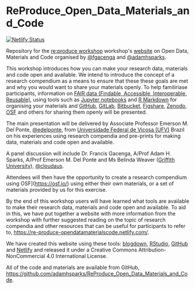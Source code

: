 # ReProduce_Open_Data_Materials_and_Code

[![Netlify Status](https://api.netlify.com/api/v1/badges/09352316-88cb-4b96-ab66-d517bf36d398/deploy-status)](https://app.netlify.com/sites/re-produce-opendatamaterialscode/deploys)

Repository for the [re:produce workshop](https://aas.eventsair.com/reproduce-workshop/) workshop's [website](https://re-produce-opendatamaterialscode.netlify.com/) on Open Data, Materials and Code organised by [@fgacenga](https://github.com/fgacenga) and [@adamhsparks](https://github.com/adamhsparks).

This workshop introduces how you can make your research data, materials and code open and available. We intend to introduce the concept of a research compendium as a means to ensure that these these goals are met and why you would want to share your materials openly. To help familiriase participants, information on [FAIR data (Findable, Accessible, Interoperable, Reusable)](https://www.ands.org.au/working-with-data/fairdata), using tools such as [Jupyter notebooks](https://jupyter.org/) and [R Markdown](https://rmarkdown.rstudio.com/) for organising your materials and [GitHub](https://www.github.com/), [GitLab](https://www.gitlab.com), [Bitbucket](https://bitbucket.org/product), [Figshare](https://www.figshare.com/), [Zenodo](https://www.zenodo.org/), [OSF](https://osf.io/) and others for sharing them openly will be presented.

The main presentation will be delivered by Associate Professor Emerson M. Del Ponte, [@edelponte](https://www.twitter.com/edelponte/), from [Universidade Federal de Viçosa (UFV)](https://www.ufv.br) Brazil on his experiences using research compendia and pre-prints for making data, materials and code open and available.

A panel discussion will include Dr. Francis Gacenga, A/Prof Adam H. Sparks, A/Prof Emerson M. Del Ponte and Ms Belinda Weaver ([Griffith University](https://www.griffith.edu.au)), [@cloudaus](https://www.twitter.com/cloudaus).

Attendees will then have the opportunity to create a research compendium using OSF](https://osf.io/) using either their own materials, or a set of materials provided by us for this exercise.

By the end of this workshop users will have learned what tools are available to make their research data, materials and code open and available. To aid in this, we have put together a website with more information from the workshop with further suggested reading on the topic of research compendia and other resources that can be useful for participants to refer to, https://re-produce-opendatamaterialscode.netlify.com/.

We have created this website using these tools: [blogdown](https://bookdown.org/yihui/blogdown/), [RStudio](https://rstudio.com/), [GitHub](https://www.github.com/) and [Netlify](https://www.netlify.com/) and released it under a Creative Commons Attribution-NonCommercial 4.0 International License.

All of the code and materials are available from GitHub, <https://github.com/adamhsparks/ReProduce_Open_Data_Materials_and_Code>.
